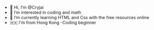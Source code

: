 - 👋 Hi, I’m @Cryjai
- 👀 I’m interested in coding and math
- 🌱 I’m currently learning HTML and Css with the free resources online
- 🇭🇰 I'm from Hong Kong
-Coding beginner


<!---
Cryjai/Cryjai is a ✨ special ✨ repository because its `README.md` (this file) appears on your GitHub profile.
You can click the Preview link to take a look at your changes.
--->
